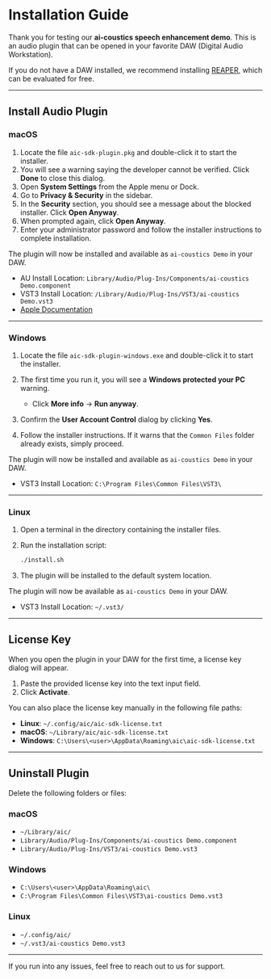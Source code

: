 # Installation Guide

Thank you for testing our **ai-coustics speech enhancement demo**.
This is an audio plugin that can be opened in your favorite DAW (Digital Audio Workstation).

If you do not have a DAW installed, we recommend installing [REAPER](https://www.reaper.fm/), which can be evaluated for free.

---

## Install Audio Plugin

### macOS

1. Locate the file `aic-sdk-plugin.pkg` and double-click it to start the installer.
2. You will see a warning saying the developer cannot be verified. Click **Done** to close this dialog.
3. Open **System Settings** from the Apple menu or Dock.
4. Go to **Privacy & Security** in the sidebar.
5. In the **Security** section, you should see a message about the blocked installer. Click **Open Anyway**.
6. When prompted again, click **Open Anyway**.
7. Enter your administrator password and follow the installer instructions to complete installation.

The plugin will now be installed and available as `ai-coustics Demo` in your DAW.

* AU Install Location: `Library/Audio/Plug-Ins/Components/ai-coustics Demo.component`
* VST3 Install Location: `/Library/Audio/Plug-Ins/VST3/ai-coustics Demo.vst3`
* [Apple Documentation](https://support.apple.com/guide/mac-help/open-a-mac-app-from-an-unknown-developer-mh40616/mac)

---

### Windows

1. Locate the file `aic-sdk-plugin-windows.exe` and double-click it to start the installer.
2. The first time you run it, you will see a **Windows protected your PC** warning.

   * Click **More info** → **Run anyway**.
3. Confirm the **User Account Control** dialog by clicking **Yes**.
4. Follow the installer instructions. If it warns that the `Common Files` folder already exists, simply proceed.

The plugin will now be installed and available as `ai-coustics Demo` in your DAW.

* VST3 Install Location: `C:\Program Files\Common Files\VST3\`

---

### Linux

1. Open a terminal in the directory containing the installer files.

2. Run the installation script:

   ```sh
   ./install.sh
   ```

3. The plugin will be installed to the default system location.

The plugin will now be available as `ai-coustics Demo` in your DAW.

* VST3 Install Location: `~/.vst3/`

---

## License Key

When you open the plugin in your DAW for the first time, a license key dialog will appear.

1. Paste the provided license key into the text input field.
2. Click **Activate**.

You can also place the license key manually in the following file paths:

* **Linux**: `~/.config/aic/aic-sdk-license.txt`
* **macOS**: `~/Library/aic/aic-sdk-license.txt`
* **Windows**: `C:\Users\<user>\AppData\Roaming\aic\aic-sdk-license.txt`

---

## Uninstall Plugin

Delete the following folders or files:

### macOS

- `~/Library/aic/`
- `Library/Audio/Plug-Ins/Components/ai-coustics Demo.component`
- `Library/Audio/Plug-Ins/VST3/ai-coustics Demo.vst3`

### Windows

- `C:\Users\<user>\AppData\Roaming\aic\`
- `C:\Program Files\Common Files\VST3\ai-coustics Demo.vst3`

### Linux

- `~/.config/aic/`
- `~/.vst3/ai-coustics Demo.vst3`

---

If you run into any issues, feel free to reach out to us for support.
